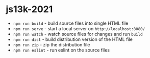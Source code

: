 # js13k-2021

* `npm run build` - build source files into single HTML file
* `npm run serve` - start a local server on `http://localhost:8080/`
* `npm run watch` - watch source files for changes and run `build`
* `npm run dist` - build distribution version of the HTML file
* `npm run zip` - zip the distribution file
* `npm run eslint` - run eslint on the source files
